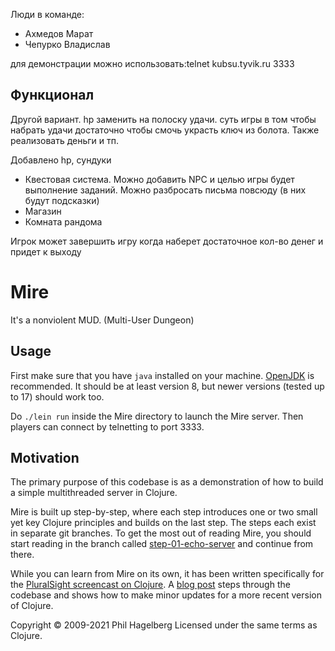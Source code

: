 Люди в команде: 
- Ахмедов Марат
- Чепурко Владислав

для демонстрации можно использовать:telnet kubsu.tyvik.ru 3333
    
## Функционал

Другой вариант. hp заменить на полоску удачи. суть игры в том чтобы набрать удачи достаточно чтобы смочь украсть ключ из болота. Также реализовать деньги и тп.


Добавлено hp, сундуки
- Квестовая система. Можно добавить NPC и целью игры будет выполнение заданий. Можно разбросать письма повсюду (в них будут подсказки)
- Магазин
- Комната рандома

Игрок может завершить игру когда наберет достаточное кол-во денег и придет к выходу



# Mire

It's a nonviolent MUD. (Multi-User Dungeon)

## Usage

First make sure that you have `java` installed on your
machine. [OpenJDK](https://adoptopenjdk.net) is recommended. It should
be at least version 8, but newer versions (tested up to 17) should work too.

Do `./lein run` inside the Mire directory to launch the Mire
server. Then players can connect by telnetting to port 3333.

## Motivation

The primary purpose of this codebase is as a demonstration of how to
build a simple multithreaded server in Clojure.

Mire is built up step-by-step, where each step introduces one or two
small yet key Clojure principles and builds on the last step. The
steps each exist in separate git branches. To get the most out of
reading Mire, you should start reading in the branch called
[step-01-echo-server](http://github.com/technomancy/mire/tree/01-echo-server)
and continue from there.

While you can learn from Mire on its own, it has been written
specifically for the [PluralSight screencast on
Clojure](https://www.pluralsight.com/courses/functional-programming-clojure).
A [blog post](https://technomancy.us/136) steps through the codebase
and shows how to make minor updates for a more recent version of Clojure.

Copyright © 2009-2021 Phil Hagelberg
Licensed under the same terms as Clojure.
